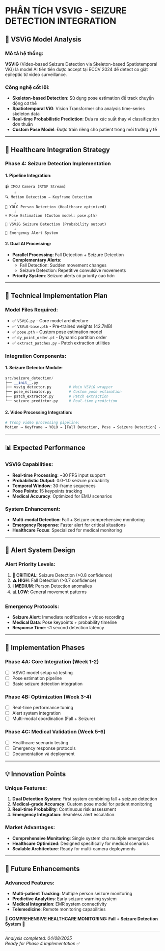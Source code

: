 # PHÂN TÍCH VSVIG - SEIZURE DETECTION INTEGRATION

## 🧠 VSViG Model Analysis

### **Mô tả hệ thống:**
**VSViG** (Video-based Seizure Detection via Skeleton-based Spatiotemporal ViG) là model AI tiên tiến được accept tại ECCV 2024 để detect co giật epileptic từ video surveillance.

### **Công nghệ cốt lõi:**
- **Skeleton-based Detection**: Sử dụng pose estimation để track chuyển động cơ thể
- **Spatiotemporal ViG**: Vision Transformer cho analysis time-series skeleton data
- **Real-time Probabilistic Prediction**: Đưa ra xác suất thay vì classification đơn thuần
- **Custom Pose Model**: Được train riêng cho patient trong môi trường y tế

---

## 🏥 Healthcare Integration Strategy

### **Phase 4: Seizure Detection Implementation**

#### **1. Pipeline Integration:**
```
📹 IMOU Camera (RTSP Stream)
    ↓
🔍 Motion Detection → Keyframe Detection
    ↓
🤖 YOLO Person Detection (Healthcare optimized)
    ↓
💀 Pose Estimation (Custom model: pose.pth)
    ↓
🧠 VSViG Seizure Detection (Probability output)
    ↓
🚨 Emergency Alert System
```

#### **2. Dual AI Processing:**
- **Parallel Processing**: Fall Detection + Seizure Detection
- **Complementary Alerts**: 
  - Fall Detection: Sudden movement changes
  - Seizure Detection: Repetitive convulsive movements
- **Priority System**: Seizure alerts có priority cao hơn

---

## 🔧 Technical Implementation Plan

### **Model Files Required:**
- ✅ `VSViG.py` - Core model architecture
- ✅ `VSViG-base.pth` - Pre-trained weights (42.7MB)
- ✅ `pose.pth` - Custom pose estimation model
- ✅ `dy_point_order.pt` - Dynamic partition order
- ✅ `extract_patches.py` - Patch extraction utilities

### **Integration Components:**

#### **1. Seizure Detector Module:**
```python
src/seizure_detection/
├── __init__.py
├── vsvig_detector.py        # Main VSViG wrapper
├── pose_estimator.py        # Custom pose estimation
├── patch_extractor.py       # Patch extraction
└── seizure_predictor.py     # Real-time prediction
```

#### **2. Video Processing Integration:**
```python
# Trong video processing pipeline:
Motion → Keyframe → YOLO → [Fall Detection, Pose → Seizure Detection] → Alerts
```

---

## 📊 Expected Performance

### **VSViG Capabilities:**
- **Real-time Processing**: ~30 FPS input support
- **Probabilistic Output**: 0.0-1.0 seizure probability
- **Temporal Window**: 30-frame sequences
- **Pose Points**: 15 keypoints tracking
- **Medical Accuracy**: Optimized for EMU scenarios

### **System Enhancement:**
- **Multi-modal Detection**: Fall + Seizure comprehensive monitoring
- **Emergency Response**: Faster alert for critical situations
- **Healthcare Focus**: Specialized for medical monitoring

---

## 🚨 Alert System Design

### **Alert Priority Levels:**
1. **🚨 CRITICAL**: Seizure Detection (>0.8 confidence)
2. **⚠️ HIGH**: Fall Detection (>0.7 confidence)  
3. **ℹ️ MEDIUM**: Person Detection anomalies
4. **📊 LOW**: General movement patterns

### **Emergency Protocols:**
- **Seizure Alert**: Immediate notification + video recording
- **Medical Data**: Pose keypoints + probability timeline
- **Response Time**: <1 second detection latency

---

## 🎯 Implementation Phases

### **Phase 4A: Core Integration (Week 1-2)**
- [ ] VSViG model setup và testing
- [ ] Pose estimation pipeline
- [ ] Basic seizure detection integration

### **Phase 4B: Optimization (Week 3-4)**  
- [ ] Real-time performance tuning
- [ ] Alert system integration
- [ ] Multi-modal coordination (Fall + Seizure)

### **Phase 4C: Medical Validation (Week 5-6)**
- [ ] Healthcare scenario testing
- [ ] Emergency response protocols
- [ ] Documentation và deployment

---

## 💡 Innovation Points

### **Unique Features:**
1. **Dual Detection System**: First system combining fall + seizure detection
2. **Medical-grade Accuracy**: Custom pose model for patient monitoring
3. **Real-time Probability**: Continuous risk assessment
4. **Emergency Integration**: Seamless alert escalation

### **Market Advantages:**
- **Comprehensive Monitoring**: Single system cho multiple emergencies
- **Healthcare Optimized**: Designed specifically for medical scenarios
- **Scalable Architecture**: Ready for multi-camera deployments

---

## 🔮 Future Enhancements

### **Advanced Features:**
- **Multi-patient Tracking**: Multiple person seizure monitoring
- **Predictive Analytics**: Early seizure warning system
- **Medical Integration**: EMR system connectivity
- **Telemedicine**: Remote monitoring capabilities

**🏥 COMPREHENSIVE HEALTHCARE MONITORING: Fall + Seizure Detection System** 🧠

---

*Analysis completed: 04/08/2025*  
*Ready for Phase 4 implementation* ✅
